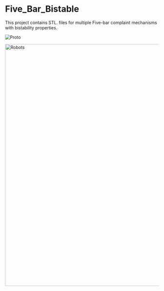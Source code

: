# Five_Bar_Bistable
This project contains STL. files for multiple Five-bar complaint mechanisms with bistability properties.

![Proto](https://github.com/user-attachments/assets/82fc065d-fa11-424d-9c3f-c9325b398fec)

<img width="753" height="791" alt="Robots" src="https://github.com/user-attachments/assets/61edd03b-53ec-4286-b16e-d69e73eb38a0" />

